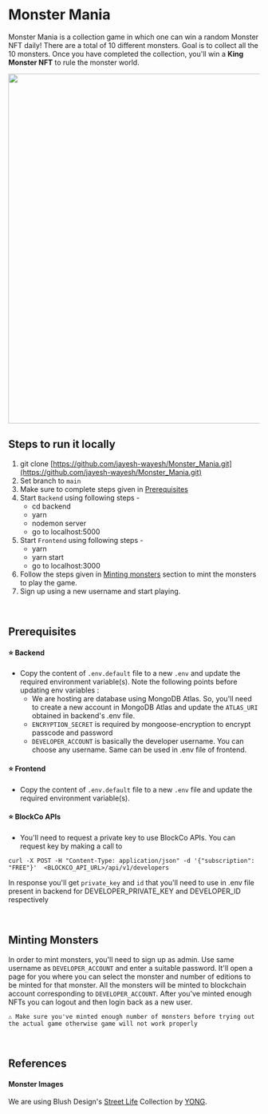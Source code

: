 # Monster Mania

Monster Mania is a collection game in which one can win a random Monster NFT daily! There are a total of 10 different monsters. Goal is to collect all the 10 monsters. Once you have completed the collection, you'll win a <b>King Monster NFT</b> to rule the monster world.

<img src="https://blush.design/api/download?shareUri=PscwxZOpVNvMn679&c=Skin_0%7Ef45675-0.0%7E0089fd-0.1%7Eacff00-0.2%7Ef45675-0.3%7Efd8800-0.4%7Ef45675-0.5%7E0089fd-0.6%7Effcf00-0.7%7E7c6bba-0.8%7E0099a3-0.9%7Eacff00-0.10%7E00d2dc-0.11%7Efd8800&w=800&h=800&fm=png" width="700">

<br/>

## Steps to run it locally

1. git clone [https://github.com/jayesh-wayesh/Monster_Mania.git](https://github.com/jayesh-wayesh/Monster_Mania.git)
2. Set branch to `main`
3. Make sure to complete steps given in [Prerequisites](https://github.com/blockcolabs/monster-mania/tree/dev#prerequisites)
4. Start `Backend` using following steps - 
    - cd backend
    - yarn
    - nodemon server
    - go to localhost:5000
5. Start `Frontend` using following steps -
    - yarn 
    - yarn start
    - go to localhost:3000
6. Follow the steps given in [Minting monsters](https://github.com/blockcolabs/monster-mania/tree/dev#minting-monsters) section to mint the monsters to play the game.
7. Sign up using a new username and start playing.

<br/>

## Prerequisites 

#### ⭐ Backend
- Copy the content of `.env.default` file to a new `.env` and update the required environment variable(s). Note the following points before updating env variables :
    - We are hosting are database using MongoDB Atlas. So, you'll need to create a new account in MongoDB Atlas and update the `ATLAS_URI` obtained in backend's .env file.
    - `ENCRYPTION_SECRET` is required by mongoose-encryption to encrypt passcode and password
    - `DEVELOPER_ACCOUNT` is basically the developer username. You can choose any username. Same can be used in .env file of frontend.

#### ⭐ Frontend
- Copy the content of `.env.default` file to a new `.env` file and update the required environment variable(s).

#### ⭐ BlockCo APIs
- You'll need to request a private key to use BlockCo APIs. You can request key by making a call to 
```
curl -X POST -H "Content-Type: application/json" -d '{"subscription": "FREE"}'  <BLOCKCO_API_URL>/api/v1/developers
```
In response you'll get `private_key` and `id` that you'll need to use in .env file present in backend for DEVELOPER_PRIVATE_KEY and DEVELOPER_ID respectively

<br/>

## Minting Monsters

In order to mint monsters, you'll need to sign up as admin. Use same username as `DEVELOPER_ACCOUNT` and enter a suitable password. It'll open a page for you where you can select the monster and number of editions to be minted for that monster. All the monsters will be minted to blockchain account corresponding to `DEVELOPER_ACCOUNT`. After you've minted enough NFTs you can logout and then login back as a new user.
```
⚠️ Make sure you've minted enough number of monsters before trying out the actual game otherwise game will not work properly 
```

<br/>

## References

#### Monster Images
We are using Blush Design's [Street Life](https://blush.design/collections/2q77tcQgOR3gUha4oprc/street-life) Collection by [YONG](https://blush.design/artists/YONG).
